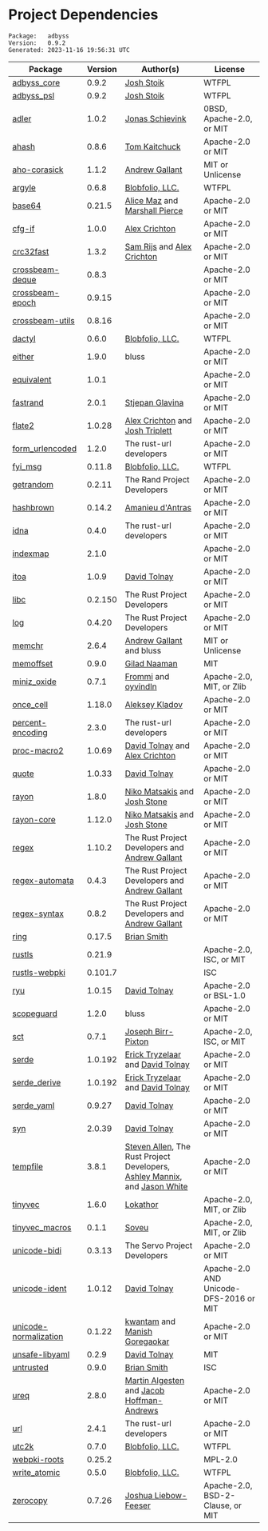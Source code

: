 # Project Dependencies
    Package:   adbyss
    Version:   0.9.2
    Generated: 2023-11-16 19:56:31 UTC

| Package | Version | Author(s) | License |
| ---- | ---- | ---- | ---- |
| [adbyss_core](https://github.com/Blobfolio/adbyss) | 0.9.2 | [Josh Stoik](mailto:josh@blobfolio.com) | WTFPL |
| [adbyss_psl](https://github.com/Blobfolio/adbyss) | 0.9.2 | [Josh Stoik](mailto:josh@blobfolio.com) | WTFPL |
| [adler](https://github.com/jonas-schievink/adler.git) | 1.0.2 | [Jonas Schievink](mailto:jonasschievink@gmail.com) | 0BSD, Apache-2.0, or MIT |
| [ahash](https://github.com/tkaitchuck/ahash) | 0.8.6 | [Tom Kaitchuck](mailto:tom.kaitchuck@gmail.com) | Apache-2.0 or MIT |
| [aho-corasick](https://github.com/BurntSushi/aho-corasick) | 1.1.2 | [Andrew Gallant](mailto:jamslam@gmail.com) | MIT or Unlicense |
| [argyle](https://github.com/Blobfolio/argyle) | 0.6.8 | [Blobfolio, LLC.](mailto:hello@blobfolio.com) | WTFPL |
| [base64](https://github.com/marshallpierce/rust-base64) | 0.21.5 | [Alice Maz](mailto:alice@alicemaz.com) and [Marshall Pierce](mailto:marshall@mpierce.org) | Apache-2.0 or MIT |
| [cfg-if](https://github.com/alexcrichton/cfg-if) | 1.0.0 | [Alex Crichton](mailto:alex@alexcrichton.com) | Apache-2.0 or MIT |
| [crc32fast](https://github.com/srijs/rust-crc32fast) | 1.3.2 | [Sam Rijs](mailto:srijs@airpost.net) and [Alex Crichton](mailto:alex@alexcrichton.com) | Apache-2.0 or MIT |
| [crossbeam-deque](https://github.com/crossbeam-rs/crossbeam) | 0.8.3 |  | Apache-2.0 or MIT |
| [crossbeam-epoch](https://github.com/crossbeam-rs/crossbeam) | 0.9.15 |  | Apache-2.0 or MIT |
| [crossbeam-utils](https://github.com/crossbeam-rs/crossbeam) | 0.8.16 |  | Apache-2.0 or MIT |
| [dactyl](https://github.com/Blobfolio/dactyl) | 0.6.0 | [Blobfolio, LLC.](mailto:hello@blobfolio.com) | WTFPL |
| [either](https://github.com/bluss/either) | 1.9.0 | bluss | Apache-2.0 or MIT |
| [equivalent](https://github.com/cuviper/equivalent) | 1.0.1 |  | Apache-2.0 or MIT |
| [fastrand](https://github.com/smol-rs/fastrand) | 2.0.1 | [Stjepan Glavina](mailto:stjepang@gmail.com) | Apache-2.0 or MIT |
| [flate2](https://github.com/rust-lang/flate2-rs) | 1.0.28 | [Alex Crichton](mailto:alex@alexcrichton.com) and [Josh Triplett](mailto:josh@joshtriplett.org) | Apache-2.0 or MIT |
| [form_urlencoded](https://github.com/servo/rust-url) | 1.2.0 | The rust-url developers | Apache-2.0 or MIT |
| [fyi_msg](https://github.com/Blobfolio/fyi) | 0.11.8 | [Blobfolio, LLC.](mailto:hello@blobfolio.com) | WTFPL |
| [getrandom](https://github.com/rust-random/getrandom) | 0.2.11 | The Rand Project Developers | Apache-2.0 or MIT |
| [hashbrown](https://github.com/rust-lang/hashbrown) | 0.14.2 | [Amanieu d'Antras](mailto:amanieu@gmail.com) | Apache-2.0 or MIT |
| [idna](https://github.com/servo/rust-url/) | 0.4.0 | The rust-url developers | Apache-2.0 or MIT |
| [indexmap](https://github.com/bluss/indexmap) | 2.1.0 |  | Apache-2.0 or MIT |
| [itoa](https://github.com/dtolnay/itoa) | 1.0.9 | [David Tolnay](mailto:dtolnay@gmail.com) | Apache-2.0 or MIT |
| [libc](https://github.com/rust-lang/libc) | 0.2.150 | The Rust Project Developers | Apache-2.0 or MIT |
| [log](https://github.com/rust-lang/log) | 0.4.20 | The Rust Project Developers | Apache-2.0 or MIT |
| [memchr](https://github.com/BurntSushi/memchr) | 2.6.4 | [Andrew Gallant](mailto:jamslam@gmail.com) and bluss | MIT or Unlicense |
| [memoffset](https://github.com/Gilnaa/memoffset) | 0.9.0 | [Gilad Naaman](mailto:gilad.naaman@gmail.com) | MIT |
| [miniz_oxide](https://github.com/Frommi/miniz_oxide/tree/master/miniz_oxide) | 0.7.1 | [Frommi](mailto:daniil.liferenko@gmail.com) and [oyvindln](mailto:oyvindln@users.noreply.github.com) | Apache-2.0, MIT, or Zlib |
| [once_cell](https://github.com/matklad/once_cell) | 1.18.0 | [Aleksey Kladov](mailto:aleksey.kladov@gmail.com) | Apache-2.0 or MIT |
| [percent-encoding](https://github.com/servo/rust-url/) | 2.3.0 | The rust-url developers | Apache-2.0 or MIT |
| [proc-macro2](https://github.com/dtolnay/proc-macro2) | 1.0.69 | [David Tolnay](mailto:dtolnay@gmail.com) and [Alex Crichton](mailto:alex@alexcrichton.com) | Apache-2.0 or MIT |
| [quote](https://github.com/dtolnay/quote) | 1.0.33 | [David Tolnay](mailto:dtolnay@gmail.com) | Apache-2.0 or MIT |
| [rayon](https://github.com/rayon-rs/rayon) | 1.8.0 | [Niko Matsakis](mailto:niko@alum.mit.edu) and [Josh Stone](mailto:cuviper@gmail.com) | Apache-2.0 or MIT |
| [rayon-core](https://github.com/rayon-rs/rayon) | 1.12.0 | [Niko Matsakis](mailto:niko@alum.mit.edu) and [Josh Stone](mailto:cuviper@gmail.com) | Apache-2.0 or MIT |
| [regex](https://github.com/rust-lang/regex) | 1.10.2 | The Rust Project Developers and [Andrew Gallant](mailto:jamslam@gmail.com) | Apache-2.0 or MIT |
| [regex-automata](https://github.com/rust-lang/regex/tree/master/regex-automata) | 0.4.3 | The Rust Project Developers and [Andrew Gallant](mailto:jamslam@gmail.com) | Apache-2.0 or MIT |
| [regex-syntax](https://github.com/rust-lang/regex/tree/master/regex-syntax) | 0.8.2 | The Rust Project Developers and [Andrew Gallant](mailto:jamslam@gmail.com) | Apache-2.0 or MIT |
| [ring](https://github.com/briansmith/ring) | 0.17.5 | [Brian Smith](mailto:brian@briansmith.org) |  |
| [rustls](https://github.com/rustls/rustls) | 0.21.9 |  | Apache-2.0, ISC, or MIT |
| [rustls-webpki](https://github.com/rustls/webpki) | 0.101.7 |  | ISC |
| [ryu](https://github.com/dtolnay/ryu) | 1.0.15 | [David Tolnay](mailto:dtolnay@gmail.com) | Apache-2.0 or BSL-1.0 |
| [scopeguard](https://github.com/bluss/scopeguard) | 1.2.0 | bluss | Apache-2.0 or MIT |
| [sct](https://github.com/rustls/sct.rs) | 0.7.1 | [Joseph Birr-Pixton](mailto:jpixton@gmail.com) | Apache-2.0, ISC, or MIT |
| [serde](https://github.com/serde-rs/serde) | 1.0.192 | [Erick Tryzelaar](mailto:erick.tryzelaar@gmail.com) and [David Tolnay](mailto:dtolnay@gmail.com) | Apache-2.0 or MIT |
| [serde_derive](https://github.com/serde-rs/serde) | 1.0.192 | [Erick Tryzelaar](mailto:erick.tryzelaar@gmail.com) and [David Tolnay](mailto:dtolnay@gmail.com) | Apache-2.0 or MIT |
| [serde_yaml](https://github.com/dtolnay/serde-yaml) | 0.9.27 | [David Tolnay](mailto:dtolnay@gmail.com) | Apache-2.0 or MIT |
| [syn](https://github.com/dtolnay/syn) | 2.0.39 | [David Tolnay](mailto:dtolnay@gmail.com) | Apache-2.0 or MIT |
| [tempfile](https://github.com/Stebalien/tempfile) | 3.8.1 | [Steven Allen](mailto:steven@stebalien.com), The Rust Project Developers, [Ashley Mannix](mailto:ashleymannix@live.com.au), and [Jason White](mailto:me@jasonwhite.io) | Apache-2.0 or MIT |
| [tinyvec](https://github.com/Lokathor/tinyvec) | 1.6.0 | [Lokathor](mailto:zefria@gmail.com) | Apache-2.0, MIT, or Zlib |
| [tinyvec_macros](https://github.com/Soveu/tinyvec_macros) | 0.1.1 | [Soveu](mailto:marx.tomasz@gmail.com) | Apache-2.0, MIT, or Zlib |
| [unicode-bidi](https://github.com/servo/unicode-bidi) | 0.3.13 | The Servo Project Developers | Apache-2.0 or MIT |
| [unicode-ident](https://github.com/dtolnay/unicode-ident) | 1.0.12 | [David Tolnay](mailto:dtolnay@gmail.com) | Apache-2.0 AND Unicode-DFS-2016 or MIT |
| [unicode-normalization](https://github.com/unicode-rs/unicode-normalization) | 0.1.22 | [kwantam](mailto:kwantam@gmail.com) and [Manish Goregaokar](mailto:manishsmail@gmail.com) | Apache-2.0 or MIT |
| [unsafe-libyaml](https://github.com/dtolnay/unsafe-libyaml) | 0.2.9 | [David Tolnay](mailto:dtolnay@gmail.com) | MIT |
| [untrusted](https://github.com/briansmith/untrusted) | 0.9.0 | [Brian Smith](mailto:brian@briansmith.org) | ISC |
| [ureq](https://github.com/algesten/ureq) | 2.8.0 | [Martin Algesten](mailto:martin@algesten.se) and [Jacob Hoffman-Andrews](mailto:ureq@hoffman-andrews.com) | Apache-2.0 or MIT |
| [url](https://github.com/servo/rust-url) | 2.4.1 | The rust-url developers | Apache-2.0 or MIT |
| [utc2k](https://github.com/Blobfolio/utc2k) | 0.7.0 | [Blobfolio, LLC.](mailto:hello@blobfolio.com) | WTFPL |
| [webpki-roots](https://github.com/rustls/webpki-roots) | 0.25.2 |  | MPL-2.0 |
| [write_atomic](https://github.com/Blobfolio/write_atomic) | 0.5.0 | [Blobfolio, LLC.](mailto:hello@blobfolio.com) | WTFPL |
| [zerocopy](https://github.com/google/zerocopy) | 0.7.26 | [Joshua Liebow-Feeser](mailto:joshlf@google.com) | Apache-2.0, BSD-2-Clause, or MIT |
